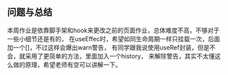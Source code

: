 ## 问题与总结
本周作业是依靠脚手架和hook来更改之前的页面作业，总体难度不高，不够对于一些小细节还是有的，
在useEffec时，希望如同生命周期一样只挂载一次，后面加一个[]，不过这样会爆出warn警告，
有同学跟我说使用useRef封装，但是不会，就采用了更简单的方法，里面加入一个history，
来解除警告，其实不太懂这么做的原理，希望老师有空可以讲解一下。
